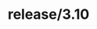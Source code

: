 ---
title: "release/3.10"
description: >
  release/3.10 CHANGELOG 汇总，最近发布版本: v3.10.4 , 时间: 2023-08-01
weight: -310
---
